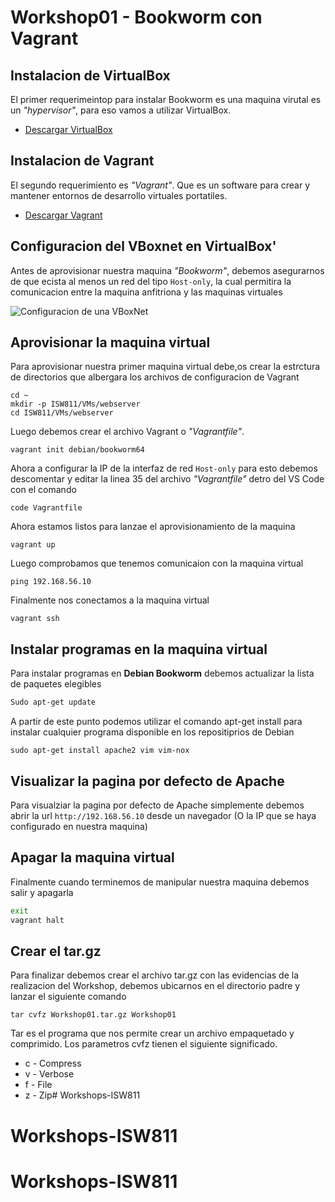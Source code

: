 # Workshop01 - Bookworm con Vagrant

## Instalacion de VirtualBox

El primer requerimeintop para instalar Bookworm es una maquina virutal es un _"hypervisor"_, para eso vamos a utilizar VirtualBox.

- [Descargar VirtualBox](https://www.virtualbox.org/wiki/Downloads "Click aqui para descargar")

## Instalacion de Vagrant

El segundo requerimiento es _"Vagrant"_. Que es un software para crear y mantener entornos de desarrollo virtuales portatiles.

- [Descargar Vagrant](https://developer.hashicorp.com/vagrant/downloads?product_intent=vagrant "Click aqui parar descargar")

## Configuracion del VBoxnet en VirtualBox'

Antes de aprovisionar nuestra maquina _"Bookworm"_, debemos asegurarnos de que ecista al menos un red del tipo `Host-only`, la cual permitira la comunicacion entre la maquina anfitriona y las maquinas virtuales

![Configuracion de una VBoxNet](./images/Vboxnet.png) 

## Aprovisionar la maquina virtual

Para aprovisionar nuestra primer maquina virtual debe,os crear la estrctura de directorios que albergara los archivos de configuracion de Vagrant

```
cd ~
mkdir -p ISW811/VMs/webserver
cd ISW811/VMs/webserver
```

Luego debemos crear el archivo Vagrant o _"Vagrantfile"_.

```
vagrant init debian/bookworm64
```

Ahora a configurar la IP de la interfaz de red `Host-only` para esto debemos descomentar y editar la linea 35 del archivo _"Vagrantfile"_ detro del VS Code con el comando

```
code Vagrantfile
```

Ahora estamos listos para lanzae el aprovisionamiento de la maquina

```
vagrant up
```

Luego comprobamos que tenemos comunicaion con la maquina virtual

```
ping 192.168.56.10
```

Finalmente nos conectamos a la maquina virtual

```
vagrant ssh
```

## Instalar programas en la maquina virtual

Para instalar programas en **Debian Bookworm** debemos actualizar la lista de paquetes elegibles

```bash
Sudo apt-get update
```

A partir de este punto podemos utilizar el comando apt-get install para instalar cualquier programa disponible en los repositiprios de Debian

```
sudo apt-get install apache2 vim vim-nox
```

## Visualizar la pagina por defecto de Apache

Para visualziar la pagina por defecto de Apache simplemente debemos abrir la url ``http://192.168.56.10`` desde un navegador (O la IP que se haya configurado en nuestra maquina)

<div style="page-break-after: always;"></div>

## Apagar la maquina virtual
Finalmente cuando terminemos de manipular nuestra maquina debemos salir y apagarla

```bash
exit
vagrant halt
```

## Crear el tar.gz

Para finalizar debemos crear el archivo tar.gz con las evidencias de la realizacion del Workshop, debemos ubicarnos en el directorio padre y lanzar el siguiente comando 

```
tar cvfz Workshop01.tar.gz Workshop01
```

Tar es el programa que nos permite crear un archivo empaquetado y comprimido. Los parametros cvfz tienen el siguiente significado.
- c - Compress
- v - Verbose
- f - File
- z - Zip# Workshops-ISW811
# Workshops-ISW811
# Workshops-ISW811

